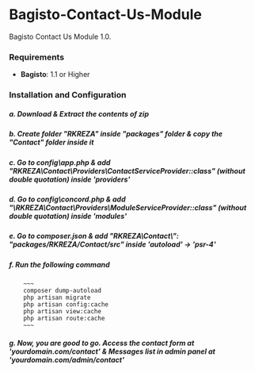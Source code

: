 # Bagisto-Contact-Us-Module
 Bagisto Contact Us Module 1.0.

### Requirements

* **Bagisto**: 1.1 or Higher

### Installation and Configuration

##### a. Download & Extract the contents of zip

##### b. Create folder "RKREZA" inside "packages" folder & copy the "Contact" folder inside it

##### c. Go to config\app.php & add "RKREZA\Contact\Providers\ContactServiceProvider::class" (without double quotation) inside 'providers'

##### d. Go to config\concord.php & add "\RKREZA\Contact\Providers\ModuleServiceProvider::class" (without double quotation) inside 'modules'

##### e. Go to composer.json & add "RKREZA\\Contact\\": "packages/RKREZA/Contact/src" inside 'autoload' -> 'psr-4'

##### f. Run the following command
		~~~
		composer dump-autoload
		php artisan migrate
		php artisan config:cache
		php artisan view:cache
		php artisan route:cache
		~~~

##### g. Now, you are good to go. Access the contact form at 'yourdomain.com/contact' & Messages list in admin panel at 'yourdomain.com/admin/contact'
